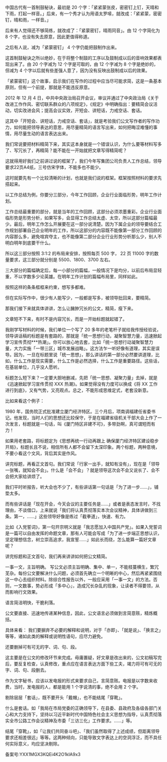 中国古代有一首制鼓秘诀，最初是 20 个字：「紧紧蒙张皮，密密钉上钉，天晴和下雨，打起一样音。」后来，有一个秀才认为用语太罗嗦，就改成：「紧紧蒙，密密钉，晴和雨，一样音。」

后来有人觉得还不够简练，就改成了：「紧蒙密钉，晴雨同音」。由 12 个字简化为 8 个字，也没有失去原意，因此更值得称道。

之后有人说，减为「紧蒙密钉」 4 个字仍能把鼓制作出来。

这首制鼓秘诀之所以绝妙，在于将整个制鼓的工序以及鼓制成以后的音响效果都表现出来了。由 20 个字减为 12 个字是可取的，由 12 个字减为 8 个字是绝妙的，但减为 4 个字以后就有些差强人意了，因为没有反映出鼓制成以后的效果。

「紧蒙密钉」这个故事，启示我们在写作的过程中应当尽可能求简，这是一条基本原则，但有一个前提，那就是不能违反原意。

2012 年 12 月 4 日，中共中央政治局召开会议，审议并通过了中央政治局《关于改进工作作风、密切联系群众的八项规定》，《规定》中明确指出：要精简会议活动，切实改进会风；提高会议实效，开短会、讲短话，力戒空话、套话。

这其中「开短会、讲短话，力戒空话、套话」，就是考验我们公文写作者的写作功力，如何能把领导表达的意思，用尽量精简的语言写出来，如何把晦涩难懂的事情，用尽量生动的语言表达出来。

我们常说要把材料精简下来，其实这本身就是一个错误认识，为什么要等材料写多了、写冗长了，再精简？能不能在一开始就把文章写得精简呢？

这就得用好我们之前讲过说的框架了，我们今年写集团公司负责人工作总结，领导要求22页A4纸，三号仿宋字体，不能多也不能少。

这时就要先有一个比较清晰的计划，也就是我们说的框架。框架按照材料的要求先搭起来。

以工作总结为例，你要分三部分，今年工作回顾，企业行业面临形势，明年工作计划。

工作总结最重要的部分，就是当年的工作回顾，这部分必须浓墨重彩。企业行业面临形势是形势分析，如果写多，会显得工作总结太虚、太空，所以这部分篇幅最少。最后，明年工作怎么开展要在这一部分说清楚。因为下属企业的领导要结合工作规划部署自己企业明年的工作，所以这部分的内容既不能像第一部分工作回顾的内容那么多，避免喧宾夺主，也不能像第二部分企业行业形势分析那么少，别人不明白明年到底要干什么。

所以这三部分按照 3:1:2 的布局来安排，按照每页 500 字， 22 页 11000 字的数量要求，这三部分就分别是 5500、1800、3700 左右。

三大部分的篇幅确定后，每一小部分的篇幅，一般情况下是均分，以前后布局显轻重，不以字数多少论英雄。在明年工作计划的篇幅布局里，同样如此。

按照这样的条条框框来约束，想写多都难。

但在实际写作中，很少有人能写少，一般都是写多，被领导批回来，要精简。

那我们接下来就具体讲讲，怎么让臃肿冗长的公文，精简，瘦下来。

文章短不下来，有时不是内容冗长，而是一开始标题就起错了。

我刚学写材料的时候，我们单位一个写了 20 多年的老笔杆子就给我传授经验说，领导讲话稿的标题是有套路的，那就是「统一思想行动，凝聚智慧力量，迅速掀起学习宣传贯彻\*\*\*热潮」。你可以放心地去套，比如「统一思想行动凝聚智慧力量，大力实施「一带三区」城市发展战略」。这方法乍一听好像有道理，其实是误导。因为，一旦在标题里说「统一思想」，那么讲话的第一部分必然要讲道理，比如，什么工作是现实需要，什么工作是必然选择，什么工作是重要路径。这些话，在基层单位，几乎没人愿听。

标题怎么短下来？一定要大胆地删减，先把「统一思想、凝聚力量」去掉，就是《迅速掀起学习宣传贯彻 XXX 热潮》。如果觉得没有力度可以换成《将 XX 工作进行到底》，又有气势，又亮观点。总之，不能形成思维定式，老套没新意。

比如来看这个例子：

1980 年，国务院正式批准建立厦门经济特区。三个月后，项南调福建任省委书记。他发现，当时人们的思想还比较保守，于是在福建省级机关干部大会上作了一次发言，标题就是一句话，叫《厦门特区非建不可》，多带劲啊，真可谓短而有力！

如果用老套路，将标题定为《思想再统一行动再跟上 确保厦门经济特区建设稳步开局》，标题长且不说，相信所有人都不会留下太深印象。两个标题，两种意境，不要小看这个文风，背后其实是作风。

讲完标题，再看正文首句。我们常说「行家一出手，就知有没有」，现在是「领导一张嘴，就知会不会」。什么是「会不会」？就是领导这次会不会又说长了、会不会把大家给讲烦了。

我们平时听报告，听大会也不少了，有些讲话第一句话是「为了进一步……」，铺垫太多。

而有些讲话是「现在开会，今天会议的主要任务是……」或者是表态发言时，不找理由，不谈借口，上来就说「我们将认真贯彻落实本次会议精神，具体讲做到三条。第一，……」这些领导好像是练过「截拳道」，快速、有力。

比如《入党誓词》，第一句开宗明义就是「我志愿加入中国共产党」。如果入党誓词是一篇可以自由发挥的命题文章，那有人可能会写成「为了进一步端正思想认识，坚定理想信念，树立崇高追求，我宣誓……」如此长而绕，怎么能算一篇好文章呢？

讲完标题和正文首句，我们再来讲讲如何把公文精简。

一事一文，主旨明确。 写公文必须主旨明确、集中、单一，不能枝蔓横生，繁冗芜杂。每份公文要解决什么问题，必须首先确立一个明晰的中心，然后再紧紧围绕这一中心去组织材料。除综合性报告以外，一般应采用「一事一文」的方法。否则，一文数事，势必形成「多中心」，造成冗长杂乱的现象，让读者不得要领，从而影响行文效果。

语言简洁明快，干脆利落。

公文要直接、迅速地传递某种信息，因此，公文语言必须做到言简意赅，精炼概括。

具体来看： 我们要摒弃不必要的解释和说明，对于「亦即」、「就是说」、「换言之」等等，诸如此类的解释或说明性语句，应尽力避免。

还要删掉可有可无的字、词、句、段。

这主要是在公文的修改环节来完成。毋庸置疑，好文章是改出来的，公文初稿写完后，要反复检查，认真修改，重点应在语言表达方面下些工夫，竭力将可有可无的字、词、句、段删去。

作为文字秘书，应该以发电报的形式来要求自己，言简意赅。电报是以字数来收费，当时，发电报的人，都是能用 1 个字说清的事，绝不会用 2 个字。

剔除层层「套话」，既不要开头「戴帽」，也不能结尾「穿靴」。

什么是套话。如「我局在市局党委的正确领导下，在县委、县政府及各级各部门关心和大力支持下，坚持以习近平新时代中国特色社会主义思想为指导，认真贯彻落实全市公路工作会议精神及市委「三访三化」工作要求。……」等。

结尾「穿靴」，如「让我们共同奋斗吧」、「我们虽然取得了上述成绩，但距离领导要求还相差很远」等等。这两种倾向，只能导致文字表达上的空洞浮泛，而不具任何实际意义，均应坚决剔除。

备案号:YXX1MGX3KQEi4K2O1kIA9x3